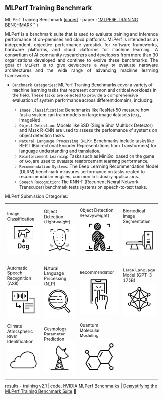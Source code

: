 ## MLPerf Training Benchmark

ML Perf Training Benchmark [[paper](https://arxiv.org/abs/1910.01500)] - paper : ["MLPERF TRAINING BENCHMARK
"](https://par.nsf.gov/servlets/purl/10197595) )

<p align="justify">
MLPerf is a benchmark suite that is used to evaluate training and inference performance of on-premises and cloud platforms. MLPerf is intended as an independent, objective performance yardstick for software frameworks, hardware platforms, and cloud platforms for machine learning. A consortium of AI community researchers and developers from more than 30 organizations developed and continue to evolve these benchmarks. The goal of MLPerf is to give developers a way to evaluate hardware architectures and the wide range of advancing machine learning frameworks.
</p>

+ `Benchmark Categories`: MLPerf Training Benchmarks cover a variety of machine learning tasks that represent common and critical workloads in the field. These tasks are selected to provide a comprehensive evaluation of system performance across different domains, including:

    + `Image Classification`: Benchmarks like ResNet-50 measure how fast a system can train models on large image datasets (e.g., ImageNet).
    + `Object Detection`: Models like SSD (Single Shot Multibox Detector) and Mask R-CNN are used to assess the performance of systems on object detection tasks.
    + `Natural Language Processing (NLP)`: Benchmarks include tasks like BERT (Bidirectional Encoder Representations from Transformers) for language understanding and translation.
    + `Reinforcement Learning`: Tasks such as MiniGo, based on the game of Go, are used to evaluate reinforcement learning performance.
    + `Recommendation Systems`: The Deep Learning Recommendation Model (DLRM) benchmark measures performance on tasks related to recommendation engines, common in industry applications.
    + `Speech Recognition`: The RNN-T (Recurrent Neural Network Transducer) benchmark tests systems on speech-to-text tasks.

MLPerf Submission Categories:

<table width=100%>
<tr>

<td>
Image Classification
<img src="dog.svg" width=100%>
</td>

<td>
Object Detection (Lightweight)
<img src="objd.svg" width=100%></td>

<td>
Object Detection (Heavyweight)
<img src="objdh.svg" width=100%>
</td>
<td>

Biomedical Image Segmentation
<img src="bio.svg" width=100%>
</td>

</tr>




<tr>

<td>
Automatic Speech Recognition (ASR)
<img src="asr.svg" width=100%>
</td>

<td>
Natural Language Processing (NLP)
<img src="nlp.svg" width=100%></td>

<td>
Recommendation
<img src="rr.svg" width=100%>
</td>
<td>

Large Language Model (GPT-3 175B)
<img src="llm.svg" width=100%>
</td>

</tr>



<tr>

<td>
Climate Atmospheric River Identification
<img src="cl.svg" width=100%>
</td>

<td>
Cosmology Parameter Prediction
<img src="cos.svg" width=100%></td>

<td>
Quantum Molecular Modeling
<img src="mol.svg" width=100%>
</td>

</tr>


</table>


results - [training v2.1](https://mlcommons.org/en/training-normal-21/) | [code](https://github.com/mlcommons/training), [NVIDIA MLPerf Benchmarks](https://www.nvidia.com/en-us/data-center/resources/mlperf-benchmarks/) | [Demystifying the MLPerf Training Benchmark Suite](https://ieeexplore.ieee.org/document/9238612) 🌸